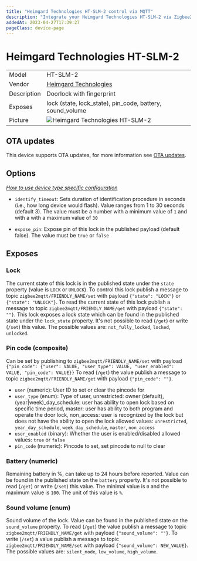 ```yaml
---
title: "Heimgard Technologies HT-SLM-2 control via MQTT"
description: "Integrate your Heimgard Technologies HT-SLM-2 via Zigbee2MQTT with whatever smart home infrastructure you are using without the vendor's bridge or gateway."
addedAt: 2023-04-27T17:39:27
pageClass: device-page
---
```


<!-- !!!! -->
<!-- ATTENTION: This file is auto-generated through docgen! -->
<!-- You can only edit the "Notes"-Section between the two comment lines "Notes BEGIN" and "Notes END". -->
<!-- Do not use h1 or h2 heading within "## Notes"-Section. -->
<!-- !!!! -->

# Heimgard Technologies HT-SLM-2

|     |     |
|-----|-----|
| Model | HT-SLM-2  |
| Vendor  | [Heimgard Technologies](/supported-devices/#v=Heimgard%20Technologies)  |
| Description | Doorlock with fingerprint |
| Exposes | lock (state, lock_state), pin_code, battery, sound_volume |
| Picture | ![Heimgard Technologies HT-SLM-2](https://www.zigbee2mqtt.io/images/devices/HT-SLM-2.png) |


<!-- Notes BEGIN: You can edit here. Add "## Notes" headline if not already present. -->


<!-- Notes END: Do not edit below this line -->


## OTA updates
This device supports OTA updates, for more information see [OTA updates](../guide/usage/ota_updates.md).


## Options
*[How to use device type specific configuration](../guide/configuration/devices-groups.md#specific-device-options)*

* `identify_timeout`: Sets duration of identification procedure in seconds (i.e., how long device would flash). Value ranges from 1 to 30 seconds (default 3). The value must be a number with a minimum value of `1` and with a with a maximum value of `30`

* `expose_pin`: Expose pin of this lock in the published payload (default false). The value must be `true` or `false`


## Exposes

### Lock 
The current state of this lock is in the published state under the `state` property (value is `LOCK` or `UNLOCK`).
To control this lock publish a message to topic `zigbee2mqtt/FRIENDLY_NAME/set` with payload `{"state": "LOCK"}` or `{"state": "UNLOCK"}`.
To read the current state of this lock publish a message to topic `zigbee2mqtt/FRIENDLY_NAME/get` with payload `{"state": ""}`.
This lock exposes a lock state which can be found in the published state under the `lock_state` property. It's not possible to read (`/get`) or write (`/set`) this value. The possible values are: `not_fully_locked`, `locked`, `unlocked`.

### Pin code (composite)
Can be set by publishing to `zigbee2mqtt/FRIENDLY_NAME/set` with payload `{"pin_code": {"user": VALUE, "user_type": VALUE, "user_enabled": VALUE, "pin_code": VALUE}}`
To read (`/get`) the value publish a message to topic `zigbee2mqtt/FRIENDLY_NAME/get` with payload `{"pin_code": ""}`.
- `user` (numeric): User ID to set or clear the pincode for 
- `user_type` (enum): Type of user, unrestricted: owner (default), (year|week)_day_schedule: user has ability to open lock based on specific time period, master: user has ability to both program and operate the door lock, non_access: user is recognized by the lock but does not have the ability to open the lock allowed values: `unrestricted`, `year_day_schedule`, `week_day_schedule`, `master`, `non_access`
- `user_enabled` (binary): Whether the user is enabled/disabled allowed values: `true` or `false`
- `pin_code` (numeric): Pincode to set, set pincode to null to clear 

### Battery (numeric)
Remaining battery in %, can take up to 24 hours before reported.
Value can be found in the published state on the `battery` property.
It's not possible to read (`/get`) or write (`/set`) this value.
The minimal value is `0` and the maximum value is `100`.
The unit of this value is `%`.

### Sound volume (enum)
Sound volume of the lock.
Value can be found in the published state on the `sound_volume` property.
To read (`/get`) the value publish a message to topic `zigbee2mqtt/FRIENDLY_NAME/get` with payload `{"sound_volume": ""}`.
To write (`/set`) a value publish a message to topic `zigbee2mqtt/FRIENDLY_NAME/set` with payload `{"sound_volume": NEW_VALUE}`.
The possible values are: `silent_mode`, `low_volume`, `high_volume`.

